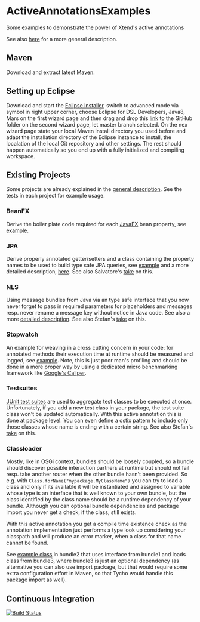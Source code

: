 ActiveAnnotationsExamples
=========================

Some examples to demonstrate the power of Xtend's active annotations

See also [here](http://joergreichert.github.io/ActiveAnnotationsExamples) for a more general description.

## Maven
Download and extract latest [Maven](https://maven.apache.org/download.cgi).

## Setting up Eclipse
Download and start the [Eclipse Installer](https://wiki.eclipse.org/Eclipse_Installer), switch to advanced mode via symbol in right upper corner, choose Eclipse for DSL Developers, Java8, Mars on the first wizard page and then drag and drop this [link](https://raw.githubusercontent.com/joergreichert/ActiveAnnotationsExamples/master/_common/de.abg.jreichert.activeanno.parent/oomph.setup) to the GitHub folder on the second wizard page, let master branch selected. On the nex wizard page state your local Maven install directory you used before and adapt the installation directory of the Eclipse instance to install, the localation of the local Git repository and other settings. The rest should happen automatically so you end up with a fully initialized and compiling workspace.

## Existing Projects

Some projects are already explained in the [general description](http://joergreichert.github.io/ActiveAnnotationsExamples). See the tests in each project for example usage.

### BeanFX

Derive the boiler plate code required for each [JavaFX](docs.oracle.com/javafx/) bean property, see [example](https://github.com/joergreichert/ActiveAnnotationsExamples/blob/master/beanfx/de.abg.jreichert.activeanno.beanfx.tests/src/de/abg/jreichert/activeanno/beanfx/FXBeanTest.xtend).

### JPA

Derive properly annotated getter/setters and a class containing the property names to be used to build type safe JPA queries, see [example](https://github.com/joergreichert/ActiveAnnotationsExamples/blob/master/jpa/de.abg.jreichert.activeanno.jpa.tests/src/de/abg/jreichert/activeanno/jpa/LocationTest.xtend) and a more detailed description, [here](http://joergreichert.github.io/ActiveAnnotationsExamples/#criteria). See also Salvatore's [take](https://github.com/plugback/jpa) on this.

### NLS

Using message bundles from Java via an type safe interface that you now never forget to pass in required parameters for placeholders and messages resp. never rename a message key without notice in Java code. See also a more [detailed description](http://joergreichert.github.io/ActiveAnnotationsExamples/#bundles). See also Stefan's [take](https://github.com/oehme/xtend-contrib#messages) on this.

### Stopwatch

An example for weaving in a cross cutting concern in your code: for annotated methods their execution time at runtime should be measured and logged, see [example](https://github.com/joergreichert/ActiveAnnotationsExamples/blob/master/stopwatch/de.abg.jreichert.activeanno.stopwatch.tests/src/de/abg/jreichert/activeanno/stopwatch/LogExecutionTimeTest.xtend). Note, this is just poor man's profiling and should be done in a more proper way by using a dedicated micro benchmarking framework like [Google's Caliper](https://github.com/google/caliper).

###  Testsuites

[JUnit test suites](https://github.com/junit-team/junit/wiki/Aggregating-tests-in-suites) are used to aggregate test classes to be executed at once. Unfortunately, if you add a new test class in your package, the test suite class won't be updated automatically. With this active annotation this is done at package level. You can even define a ostix pattern to include only those classes whose name is ending with a certain string. See also Stefan's [take](https://github.com/oehme/xtend-junit#autosuite) on this.

### Classloader

Mostly, like in OSGi context, bundles should be loosely coupled, so a bundle should discover possible interaction partners at runtime but should not fail resp. take another router when the other bundle hasn't been provided. So e.g. with `Class.forName("mypackage.MyClassName")` you can try to load a class and only if its available it will be instantiated and assigned to variable whose type is an interface that is well known to your own bundle, but the class identified by the class name should be a runtime dependency of your bundle. Although you can optional bundle dependencies and package import you never get a check, if the class, still exists. 

With this active annotation you get a compile time existence check as the annotation implementation just performs a type look up considering your classpath and will produce an error marker, when a class for that name cannot be found.

See [example class](https://github.com/joergreichert/ActiveAnnotationsExamples/blob/master/classloader/de.abg.jreichert.activeanno.classloader.example.bundle2/src/de/abg/jreichert/activeanno/classloader/example/bundle2/Class2.xtend) in bundle2 that uses interface from bundle1 and loads class from bundle3, where bundle3 is just an optional dependency (as alternative you can also use import package, but that would require some extra configuration effort in Maven, so that Tycho would handle this package import as well).

## Continuous Integration

[![Build Status](https://travis-ci.org/jrlover/ActiveAnnotationsExamples.svg?branch=master)](https://travis-ci.org/jrlover/ActiveAnnotationsExamples)

